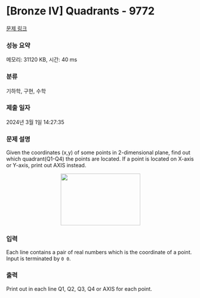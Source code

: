# [Bronze IV] Quadrants - 9772 

[문제 링크](https://www.acmicpc.net/problem/9772) 

### 성능 요약

메모리: 31120 KB, 시간: 40 ms

### 분류

기하학, 구현, 수학

### 제출 일자

2024년 3월 1일 14:27:35

### 문제 설명

<p>Given the coordinates (x,y) of some points in 2-dimensional plane, find out which quadrant(Q1-Q4) the points are located. If a point is located on X-axis or Y-axis, print out AXIS instead.</p>

<p style="text-align: center;"><img alt="" src="" style="width: 213px; height: 138px;"></p>

### 입력 

 <p>Each line contains a pair of real numbers which is the coordinate of a point. Input is terminated by <code>0 0</code>.</p>

### 출력 

 <p>Print out in each line Q1, Q2, Q3, Q4 or AXIS for each point.</p>

